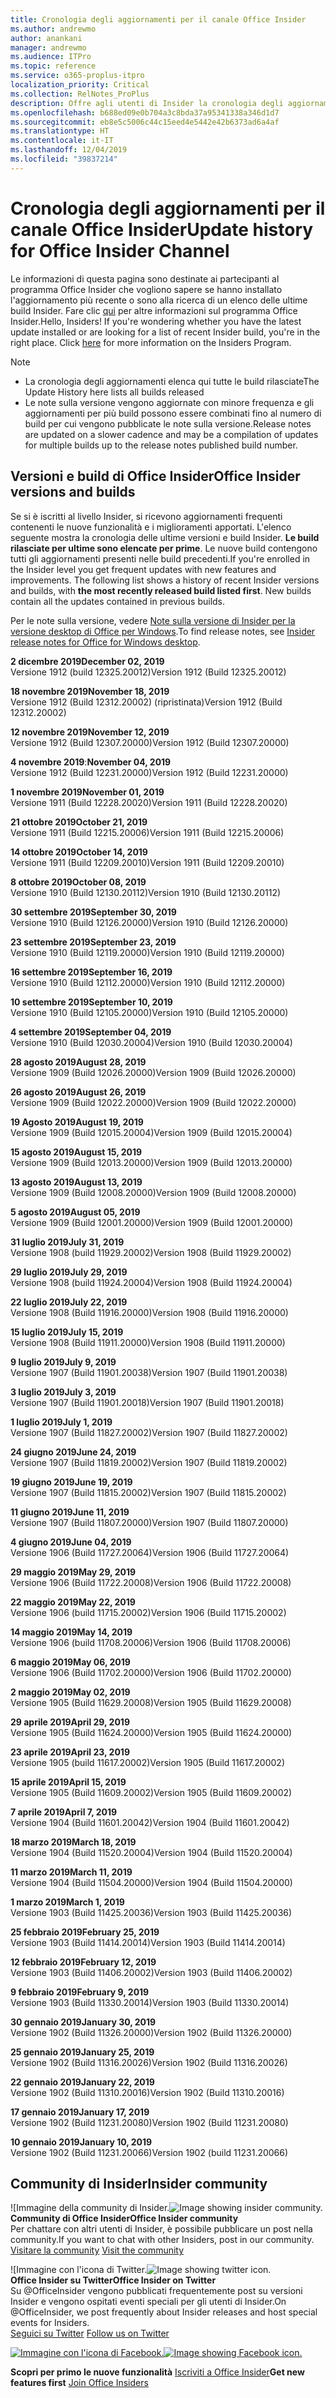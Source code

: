 ```yaml
---
title: Cronologia degli aggiornamenti per il canale Office Insider
ms.author: andrewmo
author: anankani
manager: andrewmo
ms.audience: ITPro
ms.topic: reference
ms.service: o365-proplus-itpro
localization_priority: Critical
ms.collection: RelNotes_ProPlus
description: Offre agli utenti di Insider la cronologia degli aggiornamenti relativi alle versioni pubblicate nel circuito Insider Fast di Canale mensile per desktop Windows
ms.openlocfilehash: b688ed09e0b704a3c8bda37a95341338a346d1d7
ms.sourcegitcommit: eb8e5c5006c44c15eed4e5442e42b6373ad6a4af
ms.translationtype: HT
ms.contentlocale: it-IT
ms.lasthandoff: 12/04/2019
ms.locfileid: "39837214"
---
```

# <a name="update-history-for-office-insider-channel"></a><span data-ttu-id="b4d50-103">Cronologia degli aggiornamenti per il canale Office Insider</span><span class="sxs-lookup"><span data-stu-id="b4d50-103">Update history for Office Insider Channel</span></span>

<span data-ttu-id="b4d50-p101">Le informazioni di questa pagina sono destinate ai partecipanti al programma Office Insider che vogliono sapere se hanno installato l'aggiornamento più recente o sono alla ricerca di un elenco delle ultime build Insider. Fare clic [qui](https://insider.office.com/) per altre informazioni sul programma Office Insider.</span><span class="sxs-lookup"><span data-stu-id="b4d50-p101">Hello, Insiders! If you're wondering whether you have the latest update installed or are looking for a list of recent Insider build, you're in the right place. Click [here](https://insider.office.com/) for more information on the Insiders Program.</span></span>

> [!NOTE]
> - <span data-ttu-id="b4d50-107">La cronologia degli aggiornamenti elenca qui tutte le build rilasciate</span><span class="sxs-lookup"><span data-stu-id="b4d50-107">The Update History here lists all builds released</span></span>
> - <span data-ttu-id="b4d50-108">Le note sulla versione vengono aggiornate con minore frequenza e gli aggiornamenti per più build possono essere combinati fino al numero di build per cui vengono pubblicate le note sulla versione.</span><span class="sxs-lookup"><span data-stu-id="b4d50-108">Release notes are updated on a slower cadence and may be a compilation of updates for multiple builds up to the release notes published build number.</span></span>

## <a name="office-insider-versions-and-builds"></a><span data-ttu-id="b4d50-109">Versioni e build di Office Insider</span><span class="sxs-lookup"><span data-stu-id="b4d50-109">Office Insider versions and builds</span></span>

<span data-ttu-id="b4d50-p102">Se si è iscritti al livello Insider, si ricevono aggiornamenti frequenti contenenti le nuove funzionalità e i miglioramenti apportati. L'elenco seguente mostra la cronologia delle ultime versioni e build Insider. **Le build rilasciate per ultime sono elencate per prime**. Le nuove build contengono tutti gli aggiornamenti presenti nelle build precedenti.</span><span class="sxs-lookup"><span data-stu-id="b4d50-p102">If you're enrolled in the Insider level you get frequent updates with new features and improvements. The following list shows a history of recent Insider versions and builds, with **the most recently released build listed first**. New builds contain all the updates contained in previous builds.</span></span>

<span data-ttu-id="b4d50-113">Per le note sulla versione, vedere [Note sulla versione di Insider per la versione desktop di Office per Windows](https://docs.microsoft.com/it-IT/OfficeUpdates/release-notes-office-insider).</span><span class="sxs-lookup"><span data-stu-id="b4d50-113">To find release notes, see [Insider release notes for Office for Windows desktop](https://docs.microsoft.com/it-IT/OfficeUpdates/release-notes-office-insider).</span></span>

[//]: # (NON RIMUOVERE)

<span data-ttu-id="b4d50-115">**2 dicembre 2019**</span><span class="sxs-lookup"><span data-stu-id="b4d50-115">**December 02, 2019**</span></span><br/>
<span data-ttu-id="b4d50-116">Versione 1912 (build 12325.20012)</span><span class="sxs-lookup"><span data-stu-id="b4d50-116">Version 1912 (Build 12325.20012)</span></span><br/>

<span data-ttu-id="b4d50-117">**18 novembre 2019**</span><span class="sxs-lookup"><span data-stu-id="b4d50-117">**November 18, 2019**</span></span><br/>
<span data-ttu-id="b4d50-118">Versione 1912 (Build 12312.20002) (ripristinata)</span><span class="sxs-lookup"><span data-stu-id="b4d50-118">Version 1912 (Build 12312.20002)</span></span> <br/>

<span data-ttu-id="b4d50-119">**12 novembre 2019**</span><span class="sxs-lookup"><span data-stu-id="b4d50-119">**November 12, 2019**</span></span><br/>
<span data-ttu-id="b4d50-120">Versione 1912 (Build 12307.20000)</span><span class="sxs-lookup"><span data-stu-id="b4d50-120">Version 1912 (Build 12307.20000)</span></span><br/>

<span data-ttu-id="b4d50-121">**4 novembre 2019**:</span><span class="sxs-lookup"><span data-stu-id="b4d50-121">**November 04, 2019**</span></span><br/>
<span data-ttu-id="b4d50-122">Versione 1912 (Build 12231.20000)</span><span class="sxs-lookup"><span data-stu-id="b4d50-122">Version 1912 (Build 12231.20000)</span></span><br/>

<span data-ttu-id="b4d50-123">**1 novembre 2019**</span><span class="sxs-lookup"><span data-stu-id="b4d50-123">**November 01, 2019**</span></span><br/>
<span data-ttu-id="b4d50-124">Versione 1911 (Build 12228.20020)</span><span class="sxs-lookup"><span data-stu-id="b4d50-124">Version 1911 (Build 12228.20020)</span></span><br/>

<span data-ttu-id="b4d50-125">**21 ottobre 2019**</span><span class="sxs-lookup"><span data-stu-id="b4d50-125">**October 21, 2019**</span></span><br/>
<span data-ttu-id="b4d50-126">Versione 1911 (Build 12215.20006)</span><span class="sxs-lookup"><span data-stu-id="b4d50-126">Version 1911 (Build 12215.20006)</span></span><br/>

<span data-ttu-id="b4d50-127">**14 ottobre 2019**</span><span class="sxs-lookup"><span data-stu-id="b4d50-127">**October 14, 2019**</span></span><br/>
<span data-ttu-id="b4d50-128">Versione 1911 (Build 12209.20010)</span><span class="sxs-lookup"><span data-stu-id="b4d50-128">Version 1911 (Build 12209.20010)</span></span><br/>

<span data-ttu-id="b4d50-129">**8 ottobre 2019**</span><span class="sxs-lookup"><span data-stu-id="b4d50-129">**October 08, 2019**</span></span><br/>
<span data-ttu-id="b4d50-130">Versione 1910 (Build 12130.20112)</span><span class="sxs-lookup"><span data-stu-id="b4d50-130">Version 1910 (Build 12130.20112)</span></span><br/>

<span data-ttu-id="b4d50-131">**30 settembre 2019**</span><span class="sxs-lookup"><span data-stu-id="b4d50-131">**September 30, 2019**</span></span><br/>
<span data-ttu-id="b4d50-132">Versione 1910 (Build 12126.20000)</span><span class="sxs-lookup"><span data-stu-id="b4d50-132">Version 1910 (Build 12126.20000)</span></span><br/>

<span data-ttu-id="b4d50-133">**23 settembre 2019**</span><span class="sxs-lookup"><span data-stu-id="b4d50-133">**September 23, 2019**</span></span><br/>
<span data-ttu-id="b4d50-134">Versione 1910 (Build 12119.20000)</span><span class="sxs-lookup"><span data-stu-id="b4d50-134">Version 1910 (Build 12119.20000)</span></span><br/>

<span data-ttu-id="b4d50-135">**16 settembre 2019**</span><span class="sxs-lookup"><span data-stu-id="b4d50-135">**September 16, 2019**</span></span><br/>
<span data-ttu-id="b4d50-136">Versione 1910 (Build 12112.20000)</span><span class="sxs-lookup"><span data-stu-id="b4d50-136">Version 1910 (Build 12112.20000)</span></span><br/>

<span data-ttu-id="b4d50-137">**10 settembre 2019**</span><span class="sxs-lookup"><span data-stu-id="b4d50-137">**September 10, 2019**</span></span><br/>
<span data-ttu-id="b4d50-138">Versione 1910 (Build 12105.20000)</span><span class="sxs-lookup"><span data-stu-id="b4d50-138">Version 1910 (Build 12105.20000)</span></span><br/>

<span data-ttu-id="b4d50-139">**4 settembre 2019**</span><span class="sxs-lookup"><span data-stu-id="b4d50-139">**September 04, 2019**</span></span><br/>
<span data-ttu-id="b4d50-140">Versione 1910 (Build 12030.20004)</span><span class="sxs-lookup"><span data-stu-id="b4d50-140">Version 1910 (Build 12030.20004)</span></span><br/>

<span data-ttu-id="b4d50-141">**28 agosto 2019**</span><span class="sxs-lookup"><span data-stu-id="b4d50-141">**August 28, 2019**</span></span><br/>
<span data-ttu-id="b4d50-142">Versione 1909 (Build 12026.20000)</span><span class="sxs-lookup"><span data-stu-id="b4d50-142">Version 1909 (Build 12026.20000)</span></span><br/>

<span data-ttu-id="b4d50-143">**26 agosto 2019**</span><span class="sxs-lookup"><span data-stu-id="b4d50-143">**August 26, 2019**</span></span><br/>
<span data-ttu-id="b4d50-144">Versione 1909 (Build 12022.20000)</span><span class="sxs-lookup"><span data-stu-id="b4d50-144">Version 1909 (Build 12022.20000)</span></span><br/>

<span data-ttu-id="b4d50-145">**19 Agosto 2019**</span><span class="sxs-lookup"><span data-stu-id="b4d50-145">**August 19, 2019**</span></span><br/>
<span data-ttu-id="b4d50-146">Versione 1909 (Build 12015.20004)</span><span class="sxs-lookup"><span data-stu-id="b4d50-146">Version 1909 (Build 12015.20004)</span></span><br/>

<span data-ttu-id="b4d50-147">**15 agosto 2019**</span><span class="sxs-lookup"><span data-stu-id="b4d50-147">**August 15, 2019**</span></span><br/>
<span data-ttu-id="b4d50-148">Versione 1909 (Build 12013.20000)</span><span class="sxs-lookup"><span data-stu-id="b4d50-148">Version 1909 (Build 12013.20000)</span></span><br/>

<span data-ttu-id="b4d50-149">**13 agosto 2019**</span><span class="sxs-lookup"><span data-stu-id="b4d50-149">**August 13, 2019**</span></span><br/>
<span data-ttu-id="b4d50-150">Versione 1909 (Build 12008.20000)</span><span class="sxs-lookup"><span data-stu-id="b4d50-150">Version 1909 (Build 12008.20000)</span></span><br/>

<span data-ttu-id="b4d50-151">**5 agosto 2019**</span><span class="sxs-lookup"><span data-stu-id="b4d50-151">**August 05, 2019**</span></span><br/>
<span data-ttu-id="b4d50-152">Versione 1909 (Build 12001.20000)</span><span class="sxs-lookup"><span data-stu-id="b4d50-152">Version 1909 (Build 12001.20000)</span></span><br/>

<span data-ttu-id="b4d50-153">**31 luglio 2019**</span><span class="sxs-lookup"><span data-stu-id="b4d50-153">**July 31, 2019**</span></span><br/>
<span data-ttu-id="b4d50-154">Versione 1908 (build 11929.20002)</span><span class="sxs-lookup"><span data-stu-id="b4d50-154">Version 1908 (Build 11929.20002)</span></span><br/>

<span data-ttu-id="b4d50-155">**29 luglio 2019**</span><span class="sxs-lookup"><span data-stu-id="b4d50-155">**July 29, 2019**</span></span><br/>
<span data-ttu-id="b4d50-156">Versione 1908 (build 11924.20004)</span><span class="sxs-lookup"><span data-stu-id="b4d50-156">Version 1908 (Build 11924.20004)</span></span><br/>

<span data-ttu-id="b4d50-157">**22 luglio 2019**</span><span class="sxs-lookup"><span data-stu-id="b4d50-157">**July 22, 2019**</span></span><br/>
<span data-ttu-id="b4d50-158">Versione 1908 (Build 11916.20000)</span><span class="sxs-lookup"><span data-stu-id="b4d50-158">Version 1908 (Build 11916.20000)</span></span><br/>

<span data-ttu-id="b4d50-159">**15 luglio 2019**</span><span class="sxs-lookup"><span data-stu-id="b4d50-159">**July 15, 2019**</span></span><br/>
<span data-ttu-id="b4d50-160">Versione 1908 (Build 11911.20000)</span><span class="sxs-lookup"><span data-stu-id="b4d50-160">Version 1908 (Build 11911.20000)</span></span><br/>

<span data-ttu-id="b4d50-161">**9 luglio 2019**</span><span class="sxs-lookup"><span data-stu-id="b4d50-161">**July 9, 2019**</span></span><br/>
<span data-ttu-id="b4d50-162">Versione 1907 (Build 11901.20038)</span><span class="sxs-lookup"><span data-stu-id="b4d50-162">Version 1907 (Build 11901.20038)</span></span><br/>

<span data-ttu-id="b4d50-163">**3 luglio 2019**</span><span class="sxs-lookup"><span data-stu-id="b4d50-163">**July 3, 2019**</span></span><br/>
<span data-ttu-id="b4d50-164">Versione 1907 (Build 11901.20018)</span><span class="sxs-lookup"><span data-stu-id="b4d50-164">Version 1907 (Build 11901.20018)</span></span><br/>

<span data-ttu-id="b4d50-165">**1 luglio 2019**</span><span class="sxs-lookup"><span data-stu-id="b4d50-165">**July 1, 2019**</span></span><br/>
<span data-ttu-id="b4d50-166">Versione 1907 (Build 11827.20002)</span><span class="sxs-lookup"><span data-stu-id="b4d50-166">Version 1907 (Build 11827.20002)</span></span><br/>

<span data-ttu-id="b4d50-167">**24 giugno 2019**</span><span class="sxs-lookup"><span data-stu-id="b4d50-167">**June 24, 2019**</span></span><br/>
<span data-ttu-id="b4d50-168">Versione 1907 (Build 11819.20002)</span><span class="sxs-lookup"><span data-stu-id="b4d50-168">Version 1907 (Build 11819.20002)</span></span><br/>

<span data-ttu-id="b4d50-169">**19 giugno 2019**</span><span class="sxs-lookup"><span data-stu-id="b4d50-169">**June 19, 2019**</span></span><br/>
<span data-ttu-id="b4d50-170">Versione 1907 (Build 11815.20002)</span><span class="sxs-lookup"><span data-stu-id="b4d50-170">Version 1907 (Build 11815.20002)</span></span><br/>

<span data-ttu-id="b4d50-171">**11 giugno 2019**</span><span class="sxs-lookup"><span data-stu-id="b4d50-171">**June 11, 2019**</span></span><br/>
<span data-ttu-id="b4d50-172">Versione 1907 (Build 11807.20000)</span><span class="sxs-lookup"><span data-stu-id="b4d50-172">Version 1907 (Build 11807.20000)</span></span><br/>

<span data-ttu-id="b4d50-173">**4 giugno 2019**</span><span class="sxs-lookup"><span data-stu-id="b4d50-173">**June 04, 2019**</span></span><br/>
<span data-ttu-id="b4d50-174">Versione 1906 (Build 11727.20064)</span><span class="sxs-lookup"><span data-stu-id="b4d50-174">Version 1906 (Build 11727.20064)</span></span><br/>


<span data-ttu-id="b4d50-175">**29 maggio 2019**</span><span class="sxs-lookup"><span data-stu-id="b4d50-175">**May 29, 2019**</span></span><br/>
<span data-ttu-id="b4d50-176">Versione 1906 (Build 11722.20008)</span><span class="sxs-lookup"><span data-stu-id="b4d50-176">Version 1906 (Build 11722.20008)</span></span><br/>

<span data-ttu-id="b4d50-177">**22 maggio 2019**</span><span class="sxs-lookup"><span data-stu-id="b4d50-177">**May 22, 2019**</span></span><br/> <span data-ttu-id="b4d50-178">Versione 1906 (build 11715.20002)</span><span class="sxs-lookup"><span data-stu-id="b4d50-178">Version 1906 (Build 11715.20002)</span></span><br/> 

<span data-ttu-id="b4d50-179">**14 maggio 2019**</span><span class="sxs-lookup"><span data-stu-id="b4d50-179">**May 14, 2019**</span></span><br/> <span data-ttu-id="b4d50-180">Versione 1906 (build 11708.20006)</span><span class="sxs-lookup"><span data-stu-id="b4d50-180">Version 1906 (Build 11708.20006)</span></span><br/>

<span data-ttu-id="b4d50-181">**6 maggio 2019**</span><span class="sxs-lookup"><span data-stu-id="b4d50-181">**May 06, 2019**</span></span><br/>
<span data-ttu-id="b4d50-182">Versione 1906 (Build 11702.20000)</span><span class="sxs-lookup"><span data-stu-id="b4d50-182">Version 1906 (Build 11702.20000)</span></span><br/>

<span data-ttu-id="b4d50-183">**2 maggio 2019**</span><span class="sxs-lookup"><span data-stu-id="b4d50-183">**May 02, 2019**</span></span><br/>
<span data-ttu-id="b4d50-184">Versione 1905 (Build 11629.20008)</span><span class="sxs-lookup"><span data-stu-id="b4d50-184">Version 1905 (Build 11629.20008)</span></span><br/>

<span data-ttu-id="b4d50-185">**29 aprile 2019**</span><span class="sxs-lookup"><span data-stu-id="b4d50-185">**April 29, 2019**</span></span><br/>
<span data-ttu-id="b4d50-186">Versione 1905 (Build 11624.20000)</span><span class="sxs-lookup"><span data-stu-id="b4d50-186">Version 1905 (Build 11624.20000)</span></span><br/>

<span data-ttu-id="b4d50-187">**23 aprile 2019**</span><span class="sxs-lookup"><span data-stu-id="b4d50-187">**April 23, 2019**</span></span><br/> <span data-ttu-id="b4d50-188">Versione 1905 (build 11617.20002)</span><span class="sxs-lookup"><span data-stu-id="b4d50-188">Version 1905 (Build 11617.20002)</span></span><br/>

<span data-ttu-id="b4d50-189">**15 aprile 2019**</span><span class="sxs-lookup"><span data-stu-id="b4d50-189">**April 15, 2019**</span></span><br/> <span data-ttu-id="b4d50-190">Versione 1905 (Build 11609.20002)</span><span class="sxs-lookup"><span data-stu-id="b4d50-190">Version 1905 (Build 11609.20002)</span></span><br/>

<span data-ttu-id="b4d50-191">**7 aprile 2019**</span><span class="sxs-lookup"><span data-stu-id="b4d50-191">**April 7, 2019**</span></span><br/> <span data-ttu-id="b4d50-192">Versione 1904 (Build 11601.20042)</span><span class="sxs-lookup"><span data-stu-id="b4d50-192">Version 1904 (Build 11601.20042)</span></span><br/>

<span data-ttu-id="b4d50-193">**18 marzo 2019**</span><span class="sxs-lookup"><span data-stu-id="b4d50-193">**March 18, 2019**</span></span><br/> <span data-ttu-id="b4d50-194">Versione 1904 (Build 11520.20004)</span><span class="sxs-lookup"><span data-stu-id="b4d50-194">Version 1904 (Build 11520.20004)</span></span><br/>

<span data-ttu-id="b4d50-195">**11 marzo 2019**</span><span class="sxs-lookup"><span data-stu-id="b4d50-195">**March 11, 2019**</span></span><br/> <span data-ttu-id="b4d50-196">Versione 1904 (Build 11504.20000)</span><span class="sxs-lookup"><span data-stu-id="b4d50-196">Version 1904 (Build 11504.20000)</span></span><br/>

<span data-ttu-id="b4d50-197">**1 marzo 2019**</span><span class="sxs-lookup"><span data-stu-id="b4d50-197">**March 1, 2019**</span></span><br/> <span data-ttu-id="b4d50-198">Versione 1903 (Build 11425.20036)</span><span class="sxs-lookup"><span data-stu-id="b4d50-198">Version 1903 (Build 11425.20036)</span></span><br/> 

<span data-ttu-id="b4d50-199">**25 febbraio 2019**</span><span class="sxs-lookup"><span data-stu-id="b4d50-199">**February 25, 2019**</span></span><br/> <span data-ttu-id="b4d50-200">Versione 1903 (Build 11414.20014)</span><span class="sxs-lookup"><span data-stu-id="b4d50-200">Version 1903 (Build 11414.20014)</span></span><br/> 

<span data-ttu-id="b4d50-201">**12 febbraio 2019**</span><span class="sxs-lookup"><span data-stu-id="b4d50-201">**February 12, 2019**</span></span><br/> <span data-ttu-id="b4d50-202">Versione 1903 (Build 11406.20002)</span><span class="sxs-lookup"><span data-stu-id="b4d50-202">Version 1903 (Build 11406.20002)</span></span><br/> 

<span data-ttu-id="b4d50-203">**9 febbraio 2019**</span><span class="sxs-lookup"><span data-stu-id="b4d50-203">**February 9, 2019**</span></span><br/> <span data-ttu-id="b4d50-204">Versione 1903 (Build 11330.20014)</span><span class="sxs-lookup"><span data-stu-id="b4d50-204">Version 1903 (Build 11330.20014)</span></span><br/> 

<span data-ttu-id="b4d50-205">**30 gennaio 2019**</span><span class="sxs-lookup"><span data-stu-id="b4d50-205">**January 30, 2019**</span></span><br/> <span data-ttu-id="b4d50-206">Versione 1902 (Build 11326.20000)</span><span class="sxs-lookup"><span data-stu-id="b4d50-206">Version 1902 (Build 11326.20000)</span></span><br/> 

<span data-ttu-id="b4d50-207">**25 gennaio 2019**</span><span class="sxs-lookup"><span data-stu-id="b4d50-207">**January 25, 2019**</span></span><br/> <span data-ttu-id="b4d50-208">Versione 1902 (Build 11316.20026)</span><span class="sxs-lookup"><span data-stu-id="b4d50-208">Version 1902 (Build 11316.20026)</span></span><br/> 

<span data-ttu-id="b4d50-209">**22 gennaio 2019**</span><span class="sxs-lookup"><span data-stu-id="b4d50-209">**January 22, 2019**</span></span><br/> <span data-ttu-id="b4d50-210">Versione 1902 (Build 11310.20016)</span><span class="sxs-lookup"><span data-stu-id="b4d50-210">Version 1902 (Build 11310.20016)</span></span><br/> 

<span data-ttu-id="b4d50-211">**17 gennaio 2019**</span><span class="sxs-lookup"><span data-stu-id="b4d50-211">**January 17, 2019**</span></span><br/> <span data-ttu-id="b4d50-212">Versione 1902 (Build 11231.20080)</span><span class="sxs-lookup"><span data-stu-id="b4d50-212">Version 1902 (Build 11231.20080)</span></span><br/>

<span data-ttu-id="b4d50-213">**10 gennaio 2019**</span><span class="sxs-lookup"><span data-stu-id="b4d50-213">**January 10, 2019**</span></span><br/> <span data-ttu-id="b4d50-214">Versione 1902 (Build 11231.20066)</span><span class="sxs-lookup"><span data-stu-id="b4d50-214">Version 1902 (build 11231.20066)</span></span><br/> 

## <a name="insider-community"></a><span data-ttu-id="b4d50-215">Community di Insider</span><span class="sxs-lookup"><span data-stu-id="b4d50-215">Insider community</span></span>

<span data-ttu-id="b4d50-216">![Immagine della community di Insider.</span><span class="sxs-lookup"><span data-stu-id="b4d50-216">![Image showing insider community.</span></span> ](images/insidercommunity.png) <br/>
<span data-ttu-id="b4d50-217">**Community di Office Insider**</span><span class="sxs-lookup"><span data-stu-id="b4d50-217">**Office Insider community**</span></span><br/> <span data-ttu-id="b4d50-218">Per chattare con altri utenti di Insider, è possibile pubblicare un post nella community.</span><span class="sxs-lookup"><span data-stu-id="b4d50-218">If you want to chat with other Insiders, post in our community.</span></span><br/><span data-ttu-id="b4d50-219"> 
[Visitare la community](https://go.microsoft.com/fwlink/?linkid=843493)</span><span class="sxs-lookup"><span data-stu-id="b4d50-219"> 
[Visit the community](https://go.microsoft.com/fwlink/?linkid=843493)</span></span><br/> 

<span data-ttu-id="b4d50-220">![Immagine con l'icona di Twitter.</span><span class="sxs-lookup"><span data-stu-id="b4d50-220">![Image showing twitter icon.</span></span> ](images/twitter.png)<br/>
<span data-ttu-id="b4d50-221">**Office Insider su Twitter**</span><span class="sxs-lookup"><span data-stu-id="b4d50-221">**Office Insider on Twitter**</span></span><br/> <span data-ttu-id="b4d50-222">Su @OfficeInsider vengono pubblicati frequentemente post su versioni Insider e vengono ospitati eventi speciali per gli utenti di Insider.</span><span class="sxs-lookup"><span data-stu-id="b4d50-222">On @OfficeInsider, we post frequently about Insider releases and host special events for Insiders.</span></span><br/><span data-ttu-id="b4d50-223"> 
[Seguici su Twitter](https://go.microsoft.com/fwlink/?linkid=717717)</span><span class="sxs-lookup"><span data-stu-id="b4d50-223"> 
[Follow us on Twitter](https://go.microsoft.com/fwlink/?linkid=717717)</span></span><br/> 

<span data-ttu-id="b4d50-224">[
  ![Immagine con l'icona di Facebook. ](images/facebook.png)](https://www.facebook.com/sharer.php?u=https://support.office.com/en-us/article/Update-history-for-Office-Insider-for-Windows-desktop-64bbb317-972a-4933-8b82-cc866f0b067c)</span><span class="sxs-lookup"><span data-stu-id="b4d50-224">[![Image showing Facebook icon. ](images/facebook.png)](https://www.facebook.com/sharer.php?u=https://support.office.com/en-us/article/Update-history-for-Office-Insider-for-Windows-desktop-64bbb317-972a-4933-8b82-cc866f0b067c)</span></span>


<span data-ttu-id="b4d50-225">**Scopri per primo le nuove funzionalità**
[Iscriviti a Office Insider](https://insider.office.com/)</span><span class="sxs-lookup"><span data-stu-id="b4d50-225">**Get new features first**
[Join Office Insiders](https://insider.office.com/)</span></span>